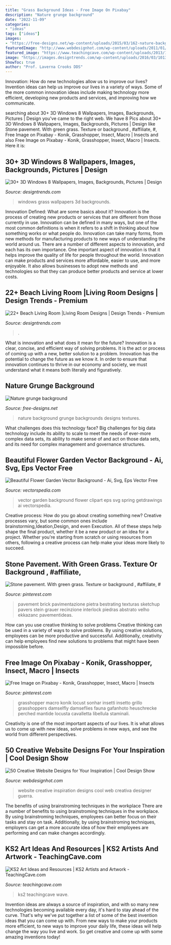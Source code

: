 ```yaml
---
title: "Grass Background Ideas - Free Image On Pixabay"
description: "Nature grunge background"
date: "2022-11-09"
categories:
- "ideas"
tags: ["ideas"]
images:
- "https://free-designs.net/wp-content/uploads/2015/03/162-nature-background-600x849.jpg"
featuredImage: "http://www.webdesignhot.com/wp-content/uploads/2011/01/CreativeWebsiteDesignsforYourInspirationguerracreativa.jpg"
featured_image: "https://www.teachingcave.com/wp-content/uploads/2013/11/paper-art.jpg"
image: "https://images.designtrends.com/wp-content/uploads/2016/03/10131051/Vintage-Blue-Beach-Living-Room.jpg"
ShowToc: true
author: "Prof. Laverna Crooks DDS"
---
```



Innovation: How do new technologies allow us to improve our lives?
Invention ideas can help us improve our lives in a variety of ways. Some of the more common innovation ideas include making technology more efficient, developing new products and services, and improving how we communicate.

	

		
searching about 30+ 3D Windows 8 Wallpapers, Images, Backgrounds, Pictures | Design you've came to the right web. We have 8 Pics about 30+ 3D Windows 8 Wallpapers, Images, Backgrounds, Pictures | Design like Stone pavement. With green grass. Texture or background , #affiliate, #, Free Image on Pixabay - Konik, Grasshopper, Insect, Macro | Insects and also Free Image on Pixabay - Konik, Grasshopper, Insect, Macro | Insects. Here it is:
		
    
## 30+ 3D Windows 8 Wallpapers, Images, Backgrounds, Pictures | Design

<img loading=lazy src="https://images.designtrends.com/wp-content/uploads/2016/03/30050847/Green-Grass-with-Windows-8-Logo-Wallpaper.jpg" onerror="this.onerror=null;this.src='https://tse4.mm.bing.net/th?id=OIP.BBU36P93pzJ76PD9Nrd5PAHaEK&amp;pid=15.1';" alt="30+ 3D Windows 8 Wallpapers, Images, Backgrounds, Pictures | Design">

_Source: designtrends.com_

>windows grass wallpapers 3d backgrounds. 

	

Innovation Defined: What are some basics about it?
Innovation is the process of creating new products or services that are different from those currently in use. Innovation can be defined in many ways, but one of the most common definitions is when it refers to a shift in thinking about how something works or what people do. Innovation can take many forms, from new methods for manufacturing products to new ways of understanding the world around us. There are a number of different aspects to innovation, and each has its own importance.
One important aspect of innovation is that it helps improve the quality of life for people throughout the world. Innovation can make products and services more affordable, easier to use, and more enjoyable. It also allows businesses to adopt new methods and technologies so that they can produce better products and service at lower costs.

    
## 22+ Beach Living Room |Living Room Designs | Design Trends - Premium

<img loading=lazy src="https://images.designtrends.com/wp-content/uploads/2016/03/10131051/Vintage-Blue-Beach-Living-Room.jpg" onerror="this.onerror=null;this.src='https://tse2.mm.bing.net/th?id=OIP.peZ6Wnfw3I78LrltLhINfAHaJ9&amp;pid=15.1';" alt="22+ Beach Living Room |Living Room Designs | Design Trends - Premium">

_Source: designtrends.com_

>. 

	

What is innovation and what does it mean for the future?
Innovation is a clear, concise, and efficient way of solving problems. It is the act or process of coming up with a new, better solution to a problem. Innovation has the potential to change the future as we know it. In order to ensure that innovation continues to thrive in our economy and society, we must understand what it means both literally and figuratively.

    
## Nature Grunge Background

<img loading=lazy src="https://free-designs.net/wp-content/uploads/2015/03/162-nature-background-600x849.jpg" onerror="this.onerror=null;this.src='https://tse1.mm.bing.net/th?id=OIP.FEBR0-rFhbh_2gnXS-a3ggHaKe&amp;pid=15.1';" alt="Nature grunge background">

_Source: free-designs.net_

>nature background grunge backgrounds designs textures. 

	

What challenges does this technology face?
Big challenges for big data technology include its ability to scale to meet the needs of ever-more complex data sets, its ability to make sense of and act on those data sets, and its need for complex management and governance structures.

    
## Beautiful Flower Garden Vector Background - Ai, Svg, Eps Vector Free

<img loading=lazy src="https://vectorspedia.com/images/9ea1flower-garden.jpg" onerror="this.onerror=null;this.src='https://tse1.mm.bing.net/th?id=OIP.tCZNIKU6DNIeVrzSfzajZwHaFP&amp;pid=15.1';" alt="Beautiful Flower Garden Vector Background - Ai, Svg, Eps Vector Free">

_Source: vectorspedia.com_

>vector garden background flower clipart eps svg spring getdrawings ai vectorspedia. 

	

Creative process: How do you go about creating something new?
Creative processes vary, but some common ones include brainstorming,Ideation,Design, and even Execution. All of these steps help shape the final product, whether it be a new product or an idea for a project. Whether you're starting from scratch or using resources from others, following a creative process can help make your ideas more likely to succeed.

    
## Stone Pavement. With Green Grass. Texture Or Background , #affiliate, #

<img loading=lazy src="https://i.pinimg.com/736x/76/49/56/7649565cae62c02687b69985bb5c83fa.jpg" onerror="this.onerror=null;this.src='https://tse4.mm.bing.net/th?id=OIP.nSwY7zlkdTsU8goDOAVEqwAAAA&amp;pid=15.1';" alt="Stone pavement. With green grass. Texture or background , #affiliate, #">

_Source: pinterest.com_

>pavement brick pavimentazione pietra bestrating texturas sketchup pavers stein grauer recinzione interlock piedras abstrato velho ekkazanc pavementideas. 

	

How can you use creative thinking to solve problems
Creative thinking can be used in a variety of ways to solve problems. By using creative solutions, employees can be more productive and successful. Additionally, creativity can help employees find new solutions to problems that might have been impossible before.

    
## Free Image On Pixabay - Konik, Grasshopper, Insect, Macro | Insects

<img loading=lazy src="https://i.pinimg.com/736x/b3/49/e8/b349e88f3be8fafdbd69db567222583c--grasshoppers-free-image.jpg" onerror="this.onerror=null;this.src='https://tse3.mm.bing.net/th?id=OIP.nLPB_MJZIwmqVxEG9C-AMgHaLp&amp;pid=15.1';" alt="Free Image on Pixabay - Konik, Grasshopper, Insect, Macro | Insects">

_Source: pinterest.com_

>grasshopper macro konik locust sonhar insetti insetto grillo grasshoppers damselfly damseflies fauna gafanhoto heuschrecke perched mantide locusta cavalletta libellula staminali. 

	

Creativity is one of the most important aspects of our lives. It is what allows us to come up with new ideas, solve problems in new ways, and see the world from different perspectives.

    
## 50 Creative Website Designs For Your Inspiration | Cool Design Show

<img loading=lazy src="http://www.webdesignhot.com/wp-content/uploads/2011/01/CreativeWebsiteDesignsforYourInspirationguerracreativa.jpg" onerror="this.onerror=null;this.src='https://tse3.mm.bing.net/th?id=OIP.v4CCbQzr3CVxF9iq6m0pgAHaEp&amp;pid=15.1';" alt="50 Creative Website Designs for Your Inspiration | Cool Design Show">

_Source: webdesignhot.com_

>website creative inspiration designs cool web creativa designer guerra. 

	

The benefits of using brainstroming techniques in the workplace
There are a number of benefits to using brainstroming techniques in the workplace. By using brainstroming techniques, employees can better focus on their tasks and stay on task. Additionally, by using brainstroming techniques, employers can get a more accurate idea of how their employees are performing and can make changes accordingly.

    
## KS2 Art Ideas And Resources | KS2 Artists And Artwork - TeachingCave.com

<img loading=lazy src="https://www.teachingcave.com/wp-content/uploads/2013/11/paper-art.jpg" onerror="this.onerror=null;this.src='https://tse4.mm.bing.net/th?id=OIP.LOl6s0IVgYYxkSUXP6JgYQHaHW&amp;pid=15.1';" alt="KS2 Art Ideas and Resources | KS2 Artists and Artwork - TeachingCave.com">

_Source: teachingcave.com_

>ks2 teachingcave wave. 

	

Invention ideas are always a source of inspiration, and with so many new technologies becoming available every day, it's hard to stay ahead of the curve. That's why we've put together a list of some of the best invention ideas that you can come up with. From new ways to make your products more efficient, to new ways to improve your daily life, these ideas will help change the way you live and work. So get creative and come up with some amazing inventions today!

